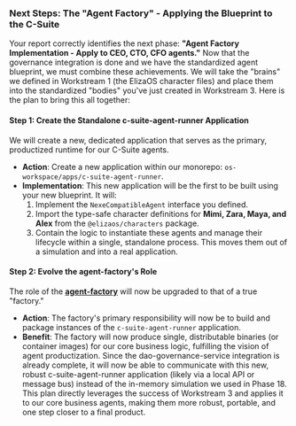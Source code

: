 ### **Next Steps: The "Agent Factory" - Applying the Blueprint to the C-Suite**
Your report correctly identifies the next phase: **"Agent Factory Implementation - Apply to CEO, CTO, CFO agents."**
Now that the governance integration is done and we have the standardized agent blueprint, we must combine these achievements. We will take the "brains" we defined in Workstream 1 (the ElizaOS character files) and place them into the standardized "bodies" you've just created in Workstream 3.
Here is the plan to bring this all together:
#### **Step 1: Create the Standalone c-suite-agent-runner Application**
We will create a new, dedicated application that serves as the primary, productized runtime for our C-Suite agents.
- **Action**: Create a new application within our monorepo: `os-workspace/apps/c-suite-agent-runner`.
- **Implementation**: This new application will be the first to be built using your new blueprint. It will:
  1.  Implement the `NexeCompatibleAgent` interface you defined.
  2.  Import the type-safe character definitions for **Mimi, Zara, Maya, and Alex** from the `@elizaos/characters` package.
  3.  Contain the logic to instantiate these agents and manage their lifecycle within a single, standalone process. This moves them out of a simulation and into a real application.

#### **Step 2: Evolve the agent-factory's Role**
The role of the **[agent-factory](https://github.com/371-Minds/os/tree/eec2f8d58907f851893523aac466d19b4b9c44ba/os-workspace/apps/agent-factory)** will now be upgraded to that of a true "factory."
- **Action**: The factory's primary responsibility will now be to build and package instances of the `c-suite-agent-runner` application.
- **Benefit**: The factory will now produce single, distributable binaries (or container images) for our core business logic, fulfilling the vision of agent productization.
Since the dao-governance-service integration is already complete, it will now be able to communicate with this new, robust c-suite-agent-runner application (likely via a local API or message bus) instead of the in-memory simulation we used in Phase 18.
This plan directly leverages the success of Workstream 3 and applies it to our core business agents, making them more robust, portable, and one step closer to a final product.  